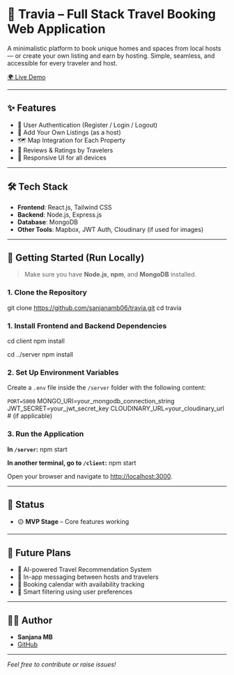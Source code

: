 # 🧳 Travia – Full Stack Travel Booking Web Application

A minimalistic platform to book unique homes and spaces from local hosts — or create your own listing and earn by hosting. Simple, seamless, and accessible for every traveler and host.

[🌍 Live Demo](https://travia-408o.onrender.com/listings)

---

## ✨ Features

- 🔐 User Authentication (Register / Login / Logout)
- 🏡 Add Your Own Listings (as a host)
- 🗺️ Map Integration for Each Property
- 📝 Reviews & Ratings by Travelers
- 📱 Responsive UI for all devices

---

## 🛠️ Tech Stack

- **Frontend**: React.js, Tailwind CSS  
- **Backend**: Node.js, Express.js  
- **Database**: MongoDB  
- **Other Tools**: Mapbox, JWT Auth, Cloudinary (if used for images)

---

## 🚀 Getting Started (Run Locally)

> Make sure you have **Node.js**, **npm**, and **MongoDB** installed.

### 1. Clone the Repository
git clone https://github.com/sanjanamb06/travia.git
cd travia

### 1. Install Frontend and Backend Dependencies

cd client
npm install

cd ../server
npm install

### 2. Set Up Environment Variables

Create a `.env` file inside the `/server` folder with the following content:

```PORT=5000```
MONGO_URI=your_mongodb_connection_string
JWT_SECRET=your_jwt_secret_key
CLOUDINARY_URL=your_cloudinary_url # (if applicable)

### 3. Run the Application

**In `/server`:**
npm start

**In another terminal, go to `/client`:**
npm start

Open your browser and navigate to [http://localhost:3000](http://localhost:3000).

---

## 📌 Status

- 🟡 **MVP Stage** – Core features working

---

## 🧠 Future Plans

- 🤖 AI-powered Travel Recommendation System  
- 💬 In-app messaging between hosts and travelers  
- 📆 Booking calendar with availability tracking  
- 📍 Smart filtering using user preferences  

---

## 🙋‍♀️ Author

- **Sanjana MB**
- [GitHub](https://github.com/your-github-username) <!-- Replace with your GitHub profile link -->

---

*Feel free to contribute or raise issues!*
